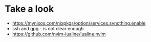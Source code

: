 # Take a look

+ https://mynixos.com/nixpkgs/option/services.syncthing.enable
+ ssh and gpg - is not clear enough 
+ https://github.com/nvim-lualine/lualine.nvim
